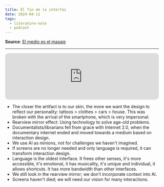 ```yaml
---
title: El fin de la interfaz
date: 2024-04-11
tags:
  - literature-note
  - podcast
---
```

**Source**: [El medio es el masaje](https://www.crowdcast.io/c/yvg1edg8fkgc)
***

<iframe style="border-radius:12px" src="https://open.spotify.com/embed/episode/4jKHRhpzcB4oD5BRT0Vajg?utm_source=generator&t=0" width="100%" height="152" frameBorder="0" allowfullscreen="" allow="autoplay; clipboard-write; encrypted-media; fullscreen; picture-in-picture" loading="lazy"></iframe>

- The closer the artifact is to our skin, the more we want the design to reflect our personality: tattoos > clothes > cars > house. This was broken with the arrival of the smartphone, which is very impersonal.
- Rearview mirror effect: Using technology to solve age-old problems.
- Documentalists/librarians fell from grace with Internet 2.0, when the documentary internet ended and moved towards a medium based on interaction design.
- We use AI as minions, not for challenges we haven't imagined.
- If screens are no longer needed and only language is required, it can transform interaction design.
- Language is the oldest interface. It frees other senses, it's more accessible, it's emotional, it has musicality, it's unique and individual, it allows shortcuts. It has more bandwidth than other interfaces.
- We still look in the rearview mirror; we don't incorporate context into AI.
- Screens haven't died; we will need our vision for many interactions.


